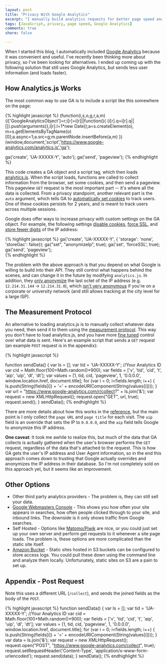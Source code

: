 ```yaml
---
layout: post
title: "Privacy With Google Analytics"
excerpt: "I manually build analytics requests for better page speed and more privacy."
tags: [JavaScript, privacy, page speed, Google Analytics]
comments: true
share: false

---
```


When I started this blog, I automatically included [Google Analytics](https://developers.google.com/analytics/devguides/collection/analyticsjs/) because it was convenient and useful.  I've recently been thinking more about privacy, so I've been looking for alternatives.  I ended up coming up with the following solution that still uses Google Analytics, but sends less user information (and loads faster).

## How Analytics.js Works

The most common way to use GA is to include a script like this somewhere on the page:

{% highlight javascript %}
(function(i,s,o,g,r,a,m){i['GoogleAnalyticsObject']=r;i[r]=i[r]||function(){
(i[r].q=i[r].q||[]).push(arguments)},i[r].l=1*new Date();a=s.createElement(o),
m=s.getElementsByTagName(o)[0];a.async=1;a.src=g;m.parentNode.insertBefore(a,m)
})(window,document,'script','https://www.google-analytics.com/analytics.js','ga');

ga('create', 'UA-XXXXX-Y', 'auto');
ga('send', 'pageview');
{% endhighlight %}

This code creates a GA object and a script tag, which then loads [analytics.js](https://developers.google.com/analytics/devguides/collection/analyticsjs/field-reference).  When the script loads, functions are called to collect information from the browser, set some cookies, and then send a pageview.  This pageview `GET` request is the most important part -- it's where all the data is collected.  From a privacy standpoint, another relevant part is the `auto` argument, which tells GA to [automatically set cookies](https://developers.google.com/analytics/devguides/collection/analyticsjs/cookies-user-id#automatic_cookie_domain_configuration) to track users.  One of these cookies persists for 2 years, and is meant to track users across multiple sessions.   

Google does offer ways to increase privacy with custom settings on the GA object.  For example, the following settings [disable cookies](https://developers.google.com/analytics/devguides/collection/analyticsjs/cookies-user-id#disabling_cookies), [force SSL](https://developers.google.com/analytics/devguides/collection/analyticsjs/field-reference#forceSSL), and [store fewer digits](https://developers.google.com/analytics/devguides/collection/analyticsjs/ip-anonymization) of the IP address:

{% highlight javascript %}
ga('create', 'UA-XXXXX-Y', {
   'storage': 'none',
   'storeGac': false});
ga("set", "anonymizeIp", true);
ga('set', 'forceSSL', true);
ga('send', 'pageview');  
{% endhighlight %}

The problem with the above approach is that you depend on what Google is willing to build into their API.  They still control what happens behind the scenes, and can change it in the future by modifying `analytics.js`.  In addition, they [only anonymize](https://support.google.com/analytics/answer/2763052?hl=en) the last octet of the IP address (e.g. `12.214.31.144` -> `12.214.31.0`), which [isn't very anonymous](https://computer.howstuffworks.com/internet/basics/question5492.htm) if you're on a corporate or university network (and still allows tracking at the city level for a large ISP).    

## The Measurement Protocol

An alternative to loading analytics.js is to manually collect whatever data you need, then send it to them using the [measurement protocol](https://developers.google.com/analytics/devguides/collection/protocol/v1/reference).  This way you don't have to load analytics.js, and you have more [fine tuned](https://developers.google.com/analytics/devguides/collection/protocol/v1/parameters) control over what data is sent.  Here's an example script that sends a `GET` request (an example `POST` request is in the appendix):

{% highlight javascript %}

function sendData() {
    var ls = [];
    var tid = 'UA-XXXXX-Y';  //Your Analytics ID
    var cid = Math.floor(100+Math.random()*900);
    var fields = ['v', 'tid', 'cid', 't', 'aip', 'uip', 'dl', 'dt']; 
    var values = [1, tid, cid, 'pageview', 1, '0.0.0.0', window.location.href, document.title]; 
    for (var i = 0; i<fields.length; i++) {
        ls.push(String(fields[i]) + '=' + encodeURIComponent(String(values[i])));
    }
    var url = "https://www.google-analytics.com/r/collect?" + ls.join('&');
    var request = new XMLHttpRequest();
    request.open("GET", url, true);
    request.send();
}
sendData();
{% endhighlight %}

There are more details about how this works in the [reference](https://developers.google.com/analytics/devguides/collection/protocol/v1/reference), but the main point is I only collect the `page URL` and `page title` for each visit.  The `uip` field is an override that sets the IP to `0.0.0.0`, and the `aip` field tells Google to anonymize this IP address.

**One caveat**: It took me awhile to realize this, but much of the data that GA collects is actually gathered when the user's browser performs the `GET` request, regardless of the data that's attached to the request.  This is how GA gets the user's IP address and User Agent information, so in the end this approach comes down to trusting that Google actually overrides and anonymizes the IP address in their database.  So I'm not completely sold on this approach yet, but it seems like an improvement.   

## Other Options

* Other third party analytics providers - The problem is, they can still sell your data.  
* [Google Webmasters Console](https://www.google.com/webmasters/) - This shows you how often your site appears in searches, how often people clicked through to your site, and inbound links.  The downside is it only shows traffic from Google searches. 
* Self Hosted - Options like [Matomo/Piwik](https://matomo.org/) are nice, or you could just set up your own server and perform get requests to it whenever a site page loads.  The problem is, these options are more complicated than the static site itself.  
* [Amazon Bucket](https://aws.amazon.com/s3/) - Static sites hosted in S3 buckets can be configured to store access logs.  You could pull these down using the command line and analyze them locally.  Unfortunately, static sites on S3 are a pain to set up.  

## Appendix - Post Request

Note this uses a different URL (`/collect`), and sends the joined fields as the body of the `POST`.  

{% highlight javascript %}
function sendData() {
    var ls = [];
    var tid = 'UA-XXXXX-Y';  //Your Analytics ID
    var cid = Math.floor(100+Math.random()*900);
    var fields = ['v', 'tid', 'cid', 't', 'aip', 'uip', 'dl', 'dt']; 
    var values = [1, tid, cid, 'pageview', 1, '0.0.0.0', window.location.href, document.title]; 
    for (var i = 0; i<fields.length; i++) {
        ls.push(String(fields[i]) + '=' + encodeURIComponent(String(values[i])));
    }
    var data = ls.join('&');
    var request = new XMLHttpRequest();
    request.open("POST", "https://www.google-analytics.com/collect", true);
    request.setRequestHeader('Content-Type', 'application/x-www-form-urlencoded');
    request.send(data);
}
sendData();
{% endhighlight %}